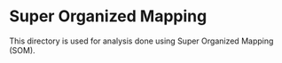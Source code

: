# Super Organized Mapping

This directory is used for analysis done using Super Organized Mapping (SOM).  
